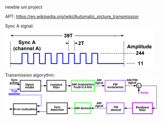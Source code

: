 newbie uni project

APT: https://en.wikipedia.org/wiki/Automatic_picture_transmission

Sync A signal:  
![Sync A](img/apt_sync_a.png)

Transmission algorythm:  
![algorythm](img/algorythm.png)